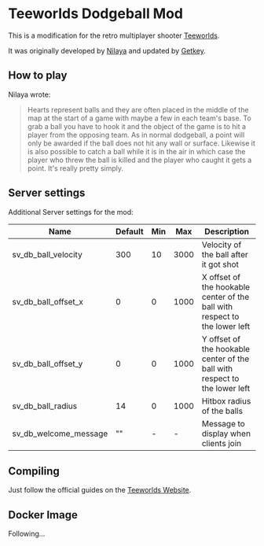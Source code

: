 # Teeworlds Dodgeball Mod

This is a modification for the retro multiplayer shooter [Teeworlds](https://teeworlds.com).

It was originally developed by [Nilaya](https://www.teeworlds.com/forum/viewtopic.php?id=8652) and updated by [Getkey](https://www.teeworlds.com/forum/viewtopic.php?pid=116597).

## How to play

Nilaya wrote:

>Hearts represent balls and they are often placed in the middle of the map at the start of a game with maybe a few in each team's base. To grab a ball you have to hook it and the object of the game is to hit a player from the opposing team.
>As in normal dodgeball, a point will only be awarded if the ball does not hit any wall or surface. Likewise it is also possible to catch a ball while it is in the air in which case the player who threw the ball is killed and the player who caught it gets a point.
>It's really pretty simply.

## Server settings

Additional Server settings for the mod:

| Name                  | Default | Min | Max  | Description                                                                |
| --------------------- | ------- | --- | ---- | -------------------------------------------------------------------------- |
| sv_db_ball_velocity   | 300     | 10  | 3000 | Velocity of the ball after it got shot                                     |
| sv_db_ball_offset_x   | 0       | 0   | 1000 | X offset of the hookable center of the ball with respect to the lower left |
| sv_db_ball_offset_y   | 0       | 0   | 1000 | Y offset of the hookable center of the ball with respect to the lower left |
| sv_db_ball_radius     | 14      | 0   | 1000 | Hitbox radius of the balls                                                 |
| sv_db_welcome_message | ""      | -   | -    | Message to display when clients join                                       |

## Compiling

Just follow the official guides on the [Teeworlds Website](https://www.teeworlds.com/?page=docs&wiki=hacking).

## Docker Image

Following...

